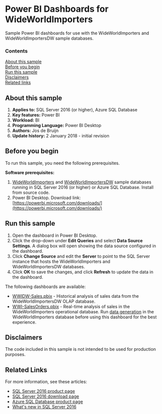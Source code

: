 # Power BI Dashboards for WideWorldImporters

Sample Power BI dashboards for use with the WideWorldImporters and WideWorldImportersDW sample databases.


### Contents

[About this sample](#about-this-sample)<br/>
[Before you begin](#before-you-begin)<br/>
[Run this sample](#run-this-sample)<br/>
[Disclaimers](#disclaimers)<br/>
[Related links](#related-links)<br/>


<a name=about-this-sample></a>

## About this sample

<!-- Delete the ones that don't apply -->
1. **Applies to:** SQL Server 2016 (or higher), Azure SQL Database
1. **Key features:** Power BI
1. **Workload:** BI
1. **Programming Language:** Power BI Desktop
1. **Authors:** Jos de Bruijn
1. **Update history:**
	2 January 2018 - initial revision


<a name=before-you-begin></a>

## Before you begin

To run this sample, you need the following prerequisites.

**Software prerequisites:**

<!-- Examples -->
1. [WideWorldImporters](../wwi-ssdt/) and [WideWorldImportersDW](../wwi-dw-ssdt/) sample databases running in SQL Server 2016 (or higher) or Azure SQL Database. Install from source code.
1. Power BI Desktop. Download link: [https://powerbi.microsoft.com/downloads/](https://powerbi.microsoft.com/downloads/)

<a name=run-this-sample></a>

## Run this sample

1. Open the dashboard in Power BI Desktop.
2. Click the drop-down under **Edit Queries** and select **Data Source Settings**. A dialog box will open showing the data source configured in the dashboard.
3. Click **Change Source** and edit the **Server** to point to the SQL Server instance that hosts the WideWorldImporters and WideWorldImportersDW databases.
4. Click **OK** to save the changes, and click **Refresh** to update the data in the dashboard.

The following dashboards are available:

- [WWIDW-Sales.pbix](WWIDW-Sales.pbix) - Historical analysis of sales data from the WideWorldImportersDW OLAP database.
- [WWI-SalesOrders.pbix](WWI-SalesOrders.pbix) - Real-time analysis of sales in the WideWorldImporters operational database. Run [data generation](https://docs.microsoft.com/sql/sample/world-wide-importers/data-generation) in the WideWorldImporters database before using this dashboard for the best experience.


<a name=disclaimers></a>

## Disclaimers
The code included in this sample is not intended to be used for production purposes.

<a name=related-links></a>

## Related Links
<!-- Links to more articles. Remember to delete "en-us" from the link path. -->
For more information, see these articles:
- [SQL Server 2016 product page](https://www.microsoft.com/server-cloud/products/sql-server-2016/)
- [SQL Server 2016 download page](https://www.microsoft.com/evalcenter/evaluate-sql-server-2016)
- [Azure SQL Database product page](https://azure.microsoft.com/services/sql-database/)
- [What's new in SQL Server 2016](https://msdn.microsoft.com/en-us/library/bb500435.aspx)
